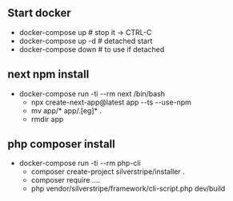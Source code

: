 ## Start docker
- docker-compose up # stop it -> CTRL-C
- docker-compose up -d # detached start
- docker-compose down # to use if detached

## next npm install
- docker-compose run -ti --rm next /bin/bash
    - npx create-next-app@latest app --ts --use-npm
    - mv app/* app/.[eg]* .
    - rmdir app

## php composer install
- docker-compose run -ti --rm php-cli
    - composer create-project silverstripe/installer .
    - composer require ....
    - php vendor/silverstripe/framework/cli-script.php dev/build

